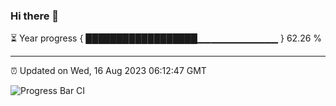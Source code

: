 ### Hi there 👋

⏳ Year progress { ██████████████████▁▁▁▁▁▁▁▁▁▁▁▁ } 62.26 %

---

⏰ Updated on Wed, 16 Aug 2023 06:12:47 GMT

![Progress Bar CI](https://github.com/liununu/liununu/workflows/Progress%20Bar%20CI/badge.svg)

